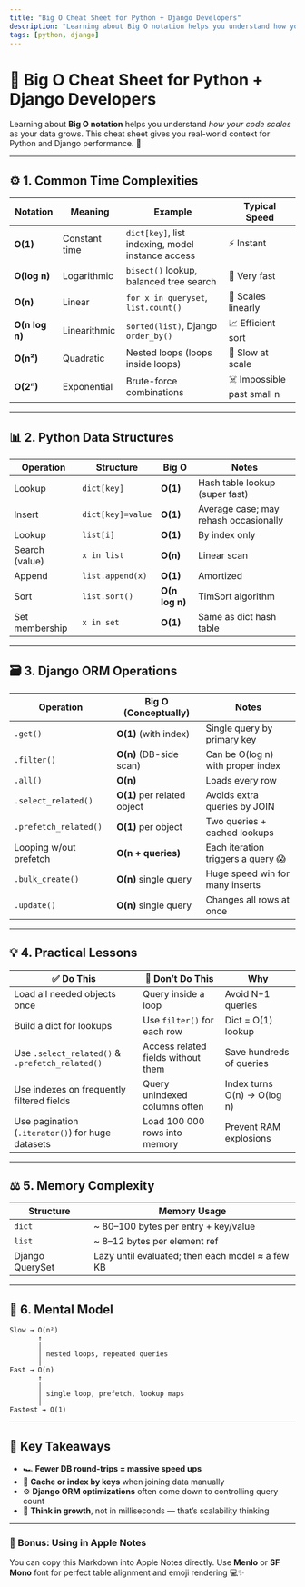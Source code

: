 ```yaml
---
title: "Big O Cheat Sheet for Python + Django Developers"
description: "Learning about Big O notation helps you understand how your code scales as your data grows. This cheat sheet gives you real-world context for Python and Django performance."
tags: [python, django]
---
```


# 🧮 Big O Cheat Sheet for Python + Django Developers

Learning about **Big O notation** helps you understand *how your code scales* as your data grows.
This cheat sheet gives you real-world context for Python and Django performance. 🚀

---

## ⚙️ 1. Common Time Complexities

| **Notation** | **Meaning** | **Example** | **Typical Speed** |
|---------------|-------------|--------------|----------------|
| **O(1)** | Constant time | `dict[key]`, list indexing, model instance access | ⚡ Instant |
| **O(log n)** | Logarithmic | `bisect()` lookup, balanced tree search | 🚀 Very fast |
| **O(n)** | Linear | `for x in queryset`, `list.count()` | 🐎 Scales linearly |
| **O(n log n)** | Linearithmic | `sorted(list)`, Django `order_by()` | 📈 Efficient sort |
| **O(n²)** | Quadratic | Nested loops (loops inside loops) | 🐢 Slow at scale |
| **O(2ⁿ)** | Exponential | Brute-force combinations | ☠️ Impossible past small n |

---

## 📊 2. Python Data Structures

| **Operation** | **Structure** | **Big O** | **Notes** |
|----------------|----------------|-----------|------------|
| Lookup | `dict[key]` | **O(1)** | Hash table lookup (super fast) |
| Insert | `dict[key]=value` | **O(1)** | Average case; may rehash occasionally |
| Lookup | `list[i]` | **O(1)** | By index only |
| Search (value) | `x in list` | **O(n)** | Linear scan |
| Append | `list.append(x)` | **O(1)** | Amortized |
| Sort | `list.sort()` | **O(n log n)** | TimSort algorithm |
| Set membership | `x in set` | **O(1)** | Same as dict hash table |

---

## 🗃️ 3. Django ORM Operations

| **Operation** | **Big O (Conceptually)** | **Notes** |
|----------------|--------------------------|------------|
| `.get()` | **O(1)** (with index) | Single query by primary key |
| `.filter()` | **O(n)** (DB-side scan) | Can be O(log n) with proper index |
| `.all()` | **O(n)** | Loads every row |
| `.select_related()` | **O(1)** per related object | Avoids extra queries by JOIN |
| `.prefetch_related()` | **O(1)** per object | Two queries + cached lookups |
| Looping w/out prefetch | **O(n + queries)** | Each iteration triggers a query 😱 |
| `.bulk_create()` | **O(n)** single query | Huge speed win for many inserts |
| `.update()` | **O(n)** single query | Changes all rows at once |

---

## 💡 4. Practical Lessons

| ✅ Do This | 🚫 Don’t Do This | Why |
|-------------|----------------|-----|
| Load all needed objects once | Query inside a loop | Avoid N+1 queries |
| Build a dict for lookups | Use `filter()` for each row | Dict = O(1) lookup |
| Use `.select_related()` & `.prefetch_related()` | Access related fields without them | Save hundreds of queries |
| Use indexes on frequently filtered fields | Query unindexed columns often | Index turns O(n) → O(log n) |
| Use pagination (`.iterator()`) for huge datasets | Load 100 000 rows into memory | Prevent RAM explosions |

---

## ⚖️ 5. Memory Complexity

| **Structure** | **Memory Usage** |
|----------------|----------------|
| `dict` | ~ 80–100 bytes per entry + key/value |
| `list` | ~ 8–12 bytes per element ref |
| Django QuerySet | Lazy until evaluated; then each model ≈ a few KB |

---

## 🧭 6. Mental Model

```text
Slow → O(n²)
       ↑
       │
       │ nested loops, repeated queries
       │
Fast → O(n)
       ↑
       │
       │ single loop, prefetch, lookup maps
       │
Fastest → O(1)
```

---

## 🧠 Key Takeaways

- 🏎️ **Fewer DB round-trips = massive speed ups**
- 🧩 **Cache or index by keys** when joining data manually
- ⚙️ **Django ORM optimizations** often come down to controlling query count
- 🧮 **Think in growth**, not in milliseconds — that’s scalability thinking

---

### 🍎 Bonus: Using in Apple Notes

You can copy this Markdown into Apple Notes directly.
Use **Menlo** or **SF Mono** font for perfect table alignment and emoji rendering 💻✨
